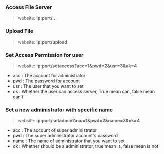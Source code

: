 ### Access File Server
> website: **ip:port/...**

### Upload File
> website: **ip:port/upload**

### Set Access Permission for user 
> website: **ip:port/setaccess?acc=1&pwd=2&usr=3&ok=4**
- acc : The account for administrator
- pwd : The password for account
- usr : The user that you want to set
- ok  : Whether the user can access server, True mean can, false mean can't

### Set a new administrator with specific name
> website: **ip:port/setadmin?acc=1&pwd=2&name=3&ok=4**
- acc  : The account of super administrator
- pwd  : The super administrator account's password
- name : The name of administrator that you want to set
- ok   : Whether should be a administrator, true mean is, false mean is not